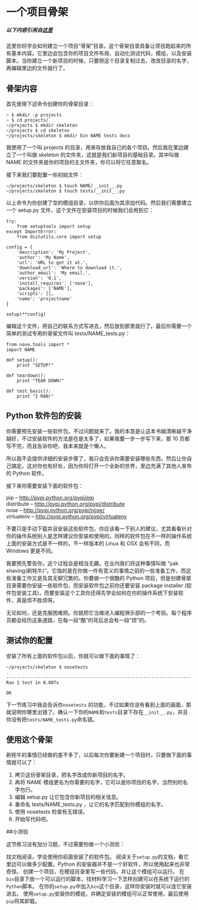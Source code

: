 # 一个项目骨架

##### *以下内容引用自[这里](http://www.2cto.com/shouce/Pythonbbf/ex46.html)*   

这里你将学会如何建立一个项目“骨架”目录。这个骨架目录具备让项目跑起来的所有基本内容。它里边会包含你的项目文件布局、自动化测试代码，模组，以及安装脚本。当你建立一个新项目的时候，只要把这个目录复制过去，改改目录的名字，再编辑里边的文件就行了。

## 骨架内容

首先使用下述命令创建你的骨架目录：

```
~ $ mkdir -p projects
~ $ cd projects/
~/projects $ mkdir skeleton
~/projects $ cd skeleton
~/projects/skeleton $ mkdir bin NAME tests docs
```

我使用了一个叫 projects 的目录，用来存放我自己的各个项目。然后我在里边建立了一个叫做 skeleton 的文件夹，这就是我们新项目的基础目录。其中叫做NAME 的文件夹是你的项目的主文件夹，你可以将它任意取名。

接下来我们要配置一些初始文件：

```
~/projects/skeleton $ touch NAME/__init__.py
~/projects/skeleton $ touch tests/__init__.py
```

以上命令为你创建了空的模组目录，以供你后面为其添加代码。然后我们需要建立一个 setup.py 文件，这个文件在安装项目的时候我们会用到它：

```
try:
    from setuptools import setup
except ImportError:
    from distutils.core import setup

config = {
    'description': 'My Project',
    'author': 'My Name',
    'url': 'URL to get it at.',
    'download_url': 'Where to download it.',
    'author_email': 'My email.',
    'version': '0.1',
    'install_requires': ['nose'],
    'packages': ['NAME'],
    'scripts': [],
    'name': 'projectname'
}

setup(**config)
```

编辑这个文件，把自己的联系方式写进去，然后放到那里就行了。最后你需要一个简单的测试专用的骨架文件叫 tests/NAME_tests.py：

```
from nose.tools import *
import NAME

def setup():
    print "SETUP!"

def teardown():
    print "TEAR DOWN!"

def test_basic():
    print "I RAN!"
```

## Python 软件包的安装

你需要预先安装一些软件包，不过问题就来了。我的本意是让这本书越清晰越干净越好，不过安装软件的方法是在是太多了，如果我要一步一步写下来，那 10 页都写不完，而且告诉你吧，我本来就是个懒人。

所以我不会提供详细的安装步骤了，我只会告诉你需要安装哪些东西，然后让你自己搞定。这对你也有好处，因为你将打开一个全新的世界，里边充满了其他人发布的 Python 软件。

接下来你需要安装下面的软件包：

pip – <http://pypi.python.org/pypi/pip>  
distribute – <http://pypi.python.org/pypi/distribute>   
nose – <http://pypi.python.org/pypi/nose/>   
virtualenv – <http://pypi.python.org/pypi/virtualenv>   

不要只是手动下载并且安装这些软件包，你应该看一下别人的建议，尤其看看针对你的操作系统别人是怎样建议你安装和使用的。同样的软件包在不一样的操作系统上面的安装方式是不一样的，不一样版本的 Linux 和 OSX 会有不同，而 Windows 更是不同。

我要预先警告你，这个过程会是相当无趣。在业内我们将这种事情叫做 “yak shaving(剃牦牛)”。它指的是在你做一件有意义的事情之前的一些准备工作，而这些准备工作又是及其无聊冗繁的。你要做一个很酷的 Python 项目，但是创建骨架目录需要你安装一些软件包，而安装软件包之前你还要安装 package installer (软件包安装工具)，而要安装这个工具你还得先学会如何在你的操作系统下安装软件，真是烦不胜烦呀。

无论如何，还是克服困难把。你就把它当做进入编程俱乐部的一个考验。每个程序员都会经历这条道路，在每一段“酷”的背后总会有一段“烦”的。


## 测试你的配置

安装了所有上面的软件包以后，你就可以做下面的事情了：

```
~/projects/skeleton $ nosetests
.
----------------------------------------------------------------------
Ran 1 test in 0.007s

OK
```

下一节练习中我会告诉你`nosetests` 的功能，不过如果你没有看到上面的画面，那就说明你哪里出错了。确认一下你的`NAME`和`tests`目录下存在`__init__.py`，并且你没有把`tests/NAME_tests.py`命名错。


## 使用这个骨架

剃牦牛的事情已经做的差不多了，以后每次你要新建一个项目时，只要做下面的事情就可以了：

1. 拷贝这份骨架目录，把名字改成你新项目的名字。
2. 再将 NAME 模组更名为你需要的名字，它可以是你项目的名字，当然别的名字也行。
3. 编辑 setup.py 让它包含你新项目的相关信息。
4. 重命名 tests/NAME_tests.py ，让它的名字匹配到你模组的名字。
5. 使用 nosetests 检查有无错误。
6. 开始写代码吧。

##小测验

这节练习没有加分习题，不过需要你做一个小测验：

找文档阅读，学会使用你前面安装了的软件包。
阅读关于`setup.py`的文档，看它里边可以做多少配置。Python 的安装器并不是一个好软件，所以使用起来也非常奇怪。
创建一个项目，在模组目录里写一些代码，并让这个模组可以运行。
在`bin`目录下放一个可以运行的脚本，找材料学习一下怎样创建可以在系统下运行的`Python`脚本。
在你的`setup.py`中加入`bin`这个目录，这样你安装时就可以连它安装进去。
使用`setup.py`安装你的模组，并确定安装的模组可以正常使用，最后使用`pip`将其卸载。


